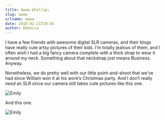 ```yaml
---
title: Awww &hellip;
slug: awww
urlname: awww
date: 2010-02-21T20:45
author: Rebecca
---
```

I have a few friends with awesome digital SLR cameras, and their blogs have
really cute artsy pictures of their kids. I&#x02bc;m totally jealous of them,
and I often wish I had a big fancy camera complete with a thick strap to wear it
around my neck. Something about that neckstrap just means Business. Anyway.

Nonetheless, we do pretty well with our little point-and-shoot that we&#x02bc;ve
had since William won it at his work&#x02bc;s Christmas party. And I
don&#x02bc;t really *need* an SLR since our camera still takes cute pictures
like this one.

![Emily][a]

[a]: {static}/images/2010-02-17-emily-01.jpg

And this one.

![Emily][b]

[b]: {static}/images/2010-02-09-emily-01.jpg
